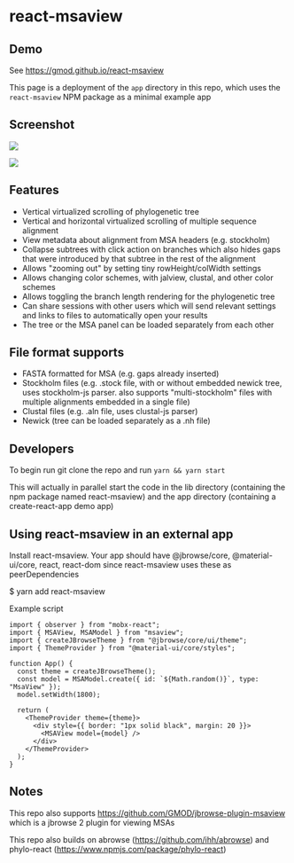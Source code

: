 # react-msaview

## Demo

See https://gmod.github.io/react-msaview

This page is a deployment of the `app` directory in this repo, which uses the
`react-msaview` NPM package as a minimal example app

## Screenshot

![](img/1.png)

![](img/2.png)

## Features

- Vertical virtualized scrolling of phylogenetic tree
- Vertical and horizontal virtualized scrolling of multiple sequence alignment
- View metadata about alignment from MSA headers (e.g. stockholm)
- Collapse subtrees with click action on branches which also hides gaps that
  were introduced by that subtree in the rest of the alignment
- Allows "zooming out" by setting tiny rowHeight/colWidth settings
- Allows changing color schemes, with jalview, clustal, and other color schemes
- Allows toggling the branch length rendering for the phylogenetic tree
- Can share sessions with other users which will send relevant settings and
  links to files to automatically open your results
- The tree or the MSA panel can be loaded separately from each other

## File format supports

- FASTA formatted for MSA (e.g. gaps already inserted)
- Stockholm files (e.g. .stock file, with or without embedded newick tree, uses
  stockholm-js parser. also supports "multi-stockholm" files with multiple
  alignments embedded in a single file)
- Clustal files (e.g. .aln file, uses clustal-js parser)
- Newick (tree can be loaded separately as a .nh file)

## Developers

To begin run git clone the repo and run `yarn && yarn start`

This will actually in parallel start the code in the lib directory (containing
the npm package named react-msaview) and the app directory (containing a
create-react-app demo app)

## Using react-msaview in an external app

Install react-msaview. Your app should have @jbrowse/core, @material-ui/core,
react, react-dom since react-msaview uses these as peerDependencies

\$ yarn add react-msaview

Example script

```
import { observer } from "mobx-react";
import { MSAView, MSAModel } from "msaview";
import { createJBrowseTheme } from "@jbrowse/core/ui/theme";
import { ThemeProvider } from "@material-ui/core/styles";

function App() {
  const theme = createJBrowseTheme();
  const model = MSAModel.create({ id: `${Math.random()}`, type: "MsaView" });
  model.setWidth(1800);

  return (
    <ThemeProvider theme={theme}>
      <div style={{ border: "1px solid black", margin: 20 }}>
        <MSAView model={model} />
      </div>
    </ThemeProvider>
  );
}

```

## Notes

This repo also supports https://github.com/GMOD/jbrowse-plugin-msaview which is
a jbrowse 2 plugin for viewing MSAs

This repo also builds on abrowse (https://github.com/ihh/abrowse) and
phylo-react (https://www.npmjs.com/package/phylo-react)
